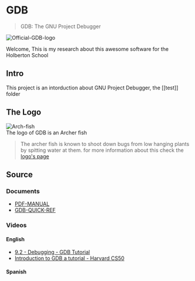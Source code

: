 # GDB
> GDB: The GNU Project Debugger

![Official-GDB-logo](https://www.sourceware.org/gdb/images/archer.svg)

Welcome, This is my research about this awesome software for the Holberton School

## Intro
This project is an intorduction about GNU Project Debugger, the [[test]] folder

## The Logo
![Arch-fish](https://i.imgur.com/6xd9QwW.gif)  
The logo of GDB is an Archer fish
> The archer fish is known to shoot down bugs from low hanging plants by spitting water at them. 
for more information about this check the [logo's page][logo-info]

## Source
### Documents
* [PDF-MANUAL][manual]
* [GDB-QUICK-REF][qref1]
### Videos
#### English
* [9.2 - Debugging - GDB Tutorial][youtube-Chris-Bourke]
* [Introduction to GDB a tutorial - Harvard CS50][youtube-loveuala]
#### Spanish

<!--links-->
[manual]:https://sourceware.org/gdb/current/onlinedocs/gdb.pdf
[qref1]:https://users.ece.utexas.edu/~adnan/gdb-refcard.pdf
[youtube-Chris-Bourke]:https://www.youtube.com/watch?v=bWH-nL7v5F4
[youtube-loveuala]:https://www.youtube.com/watch?v=sCtY--xRUyI
[logo-info]:https://www.sourceware.org/gdb/mascot/
